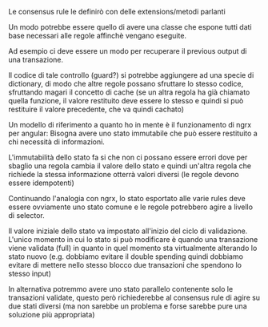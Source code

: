 <!-- START doctoc generated TOC please keep comment here to allow auto update -->
<!-- DON'T EDIT THIS SECTION, INSTEAD RE-RUN doctoc TO UPDATE -->



<!-- END doctoc generated TOC please keep comment here to allow auto update -->

Le consensus rule le definirò con delle extensions/metodi parlanti

Un modo potrebbe essere quello di avere una classe che espone tutti dati base necessari alle regole affinchè vengano eseguite.

Ad esempio ci deve essere un modo per recuperare il previous output di una transazione.

Il codice di tale controllo (guard?) si potrebbe aggiungere ad una specie di dictionary, di modo che altre regole possano sfruttare lo stesso codice, sfruttando magari il concetto di cache (se un altra regola ha già chiamato quella funzione, il valore restituito deve essere lo stesso e quindi si può restituire il valore precedente, che va quindi cachato)

Un modello di riferimento a quanto ho in mente è il funzionamento di ngrx per angular: 
Bisogna avere uno stato immutabile che può essere restituito a chi necessità di informazioni.

L'immutabilità dello stato fa si che non ci possano essere errori dove per sbaglio una regola cambia il valore dello stato e quindi un'altra regola che richiede la stessa informazione otterrà valori diversi (le regole devono essere idempotenti)

Continuando l'analogia con ngrx, lo stato esportato alle varie rules deve essere ovviamente uno stato comune e le regole potrebbero agire a livello di selector.

Il valore iniziale dello stato va impostato all'inizio del ciclo di validazione.
L'unico momento in cui lo stato si può modificare è quando una transazione viene validata (full) in quanto in quel momento sta virtualmente alterando lo stato nuovo (e.g. dobbiamo evitare il double spending quindi dobbiamo evitare di mettere nello stesso blocco due transazioni che spendono lo stesso input)

In alternativa potremmo avere uno stato parallelo contenente solo le transazioni validate, questo però richiederebbe al consensus rule di agire su due stati diversi (ma non sarebbe un problema e forse sarebbe pure una soluzione più appropriata)